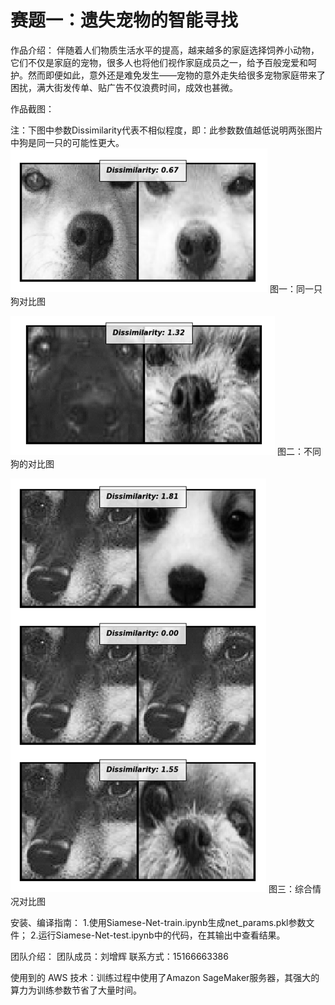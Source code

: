 # 赛题一：遗失宠物的智能寻找

作品介绍：
    伴随着人们物质生活水平的提高，越来越多的家庭选择饲养小动物，它们不仅是家庭的宠物，很多人也将他们视作家庭成员之一，给予百般宠爱和呵护。然而即便如此，意外还是难免发生——宠物的意外走失给很多宠物家庭带来了困扰，满大街发传单、贴广告不仅浪费时间，成效也甚微。

作品截图：

注：下图中参数Dissimilarity代表不相似程度，即：此参数数值越低说明两张图片中狗是同一只的可能性更大。
![同一只狗对比图：](./1.png)
图一：同一只狗对比图

![不同狗的对比图：](./2.png)
图二：不同狗的对比图

![综合对比图：](./3.png)
图三：综合情况对比图


安装、编译指南：
    1.使用Siamese-Net-train.ipynb生成net_params.pkl参数文件； 
    2.运行Siamese-Net-test.ipynb中的代码，在其输出中查看结果。
    
团队介绍：
    团队成员：刘增辉 
    联系方式：15166663386

使用到的 AWS 技术：训练过程中使用了Amazon SageMaker服务器，其强大的算力为训练参数节省了大量时间。
